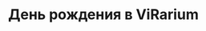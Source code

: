 ---
templateKey: 'birthday-page'
title: День рождения в ViRarium
meta_title: День рождения | ViRarium
meta_description: >-
  Отметь день рождения в Virarium. День рождения детей и взрослых. Детский праздник
text: >-
  Наш клуб это отличный выбор для проведения Дня Рождения, корпоратива, и детского праздника!
  <br />
  У нас есть игры на любой вкус, возраст, состав и размер компании(до 10 человек). Всё мероприятие проведут наши опытные администраторы!
  <br />
  А также Вы можете приобрести подарочные сертификаты в наш клуб в качестве отличного подарка!
---